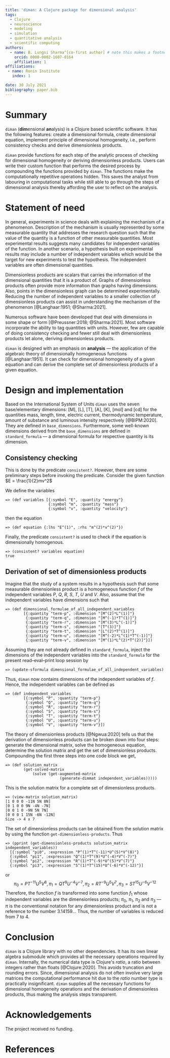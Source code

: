 ```yaml
---
title: 'diman: A Clojure package for dimensional analysis'
tags:
  - Clojure
  - neuroscience
  - modeling
  - simulation
  - quantitative analysis
  - scientific computing
authors:
  - name: B. Lungsi Sharma^[co-first author] # note this makes a footnote saying 'co-first author'
    orcid: 0000-0002-1607-0164
    affiliation: 1
affiliations:
 - name: Ronin Institute
   index: 1

date: 30 July 2021
bibliography: paper.bib
---
```


# Summary

`diman` (**dim**ensional **an**alysis) is a Clojure based scientific software. It has the following features: create a dimensional formula, create dimensional equation, implement principle of dimensional homogeneity, i.e., perform consistency checks and derive dimensionless products.

`diman` provide functions for each step of the analytic process of checking for dimensional homogeneity or deriving dimensionless products. Users can write their custom function that performs the desired process by compounding the functions provided by `diman`. The functions make the computationally repetitive operations hidden. This saves the analyst from labouring in computational tasks while still able to go through the steps of dimensional analysis thereby affording the user to reflect on the analysis.

# Statement of need

In general, experiments in science deals with explaining the mechanism of a phenomenon. Description of the mechanism is usually represented by some measurable quantity that addresses the research question such that the value of the quantity is a function of other measurable quantities. Most experimental results suggests many candidates for independent variables of the function. In another scenario, a hypothesis built on experimental results may include a number of independent variables which would be the target for new experiments to test the hypothesis. The independent variables are often dimensional quantities.

Dimensionless products are scalars that carries the information of the dimensional quantities that it is a product of. Graphs of dimensionless products often provide more information than graphs having dimensions. Also, points in the dimensionless graph can be determined experimentally. Reducing the number of independent variables to a smaller collection of dimensionless products can assist in understanding the mechanism of the phenomenon [@Langhaar:1951; @Sharma:2021].

Numerous software have been developed that deal with dimensions in some shape or form [@Preussner:2018; @Sharma:2021]. Most software incorporate the ability to tag quantities with units. However, few are capable of doing consistency checking and fewer still deal with dimensionless products let alone, deriving dimensionless products.

`diman` is designed with an emphasis on **analysis** &mdash; the  application of the algebraic theory of dimensionally homogeneous functions [@Langhaar:1951]. It can check for dimensional homogeneity of a given equation and can derive the complete set of dimensionless products of a given equation.

# Design and implementation

Based on the International System of Units `diman` uses the seven base/elementary dimensions: [M], [L], [T], [A], [K], [mol] and [cd] for the quantities mass, length, time, electric current, thermodynamic temperature, amount of substance and luminous intensity respectively [@BIPM:2020]. They are defined in `base_dimensions`. Furthermore, some well-known dimensions derived from the `base_dimensions` are defined in `standard_formula` &mdash; a dimensional formula for respective quantity is its dimension.

## Consistency checking

This is done by the predicate `consistent?`. However, there are some preliminary steps before invoking the predicate. Consider the given function $E = \frac{1}{2}mv^2$

We define the variables
```
=> (def variables [{:symbol "E", :quantity "energy"}
                   {:symbol "m", :quantity "mass"}
                   {:symbol "v", :quantity "velocity"}
```
then the equation
```
=> (def equation {:lhs "E^(1)", :rhs "m^(2)*v^(2)"})
```
Finally, the predicate `consistent?` is used to check if the equation is dimensionally homogenous.
```
=> (consistent? variables equation)
true
```

## Derivation of set of dimensionless products

Imagine that the study of a system results in a hypothesis such that some measurable dimensionless product is a homogeneous function $f$ of the independent variables $P$, $Q$, $R$, $S$, $T$, $U$ and $V$. Also, assume that the independent variables have dimensions such that
```
=> (def dimensional_formulae_of_all_independent_variables
        [{:quantity "term-p", :dimension "[M^(2)*L^(1)]"}
         {:quantity "term-q", :dimension "[M^(-1)*T^(1)]"}
         {:quantity "term-r", :dimension "[M^(3)*L^(-1)]"}
         {:quantity "term-s", :dimension "[T^(3)]"}
         {:quantity "term-t", :dimension "[L^(2)*T^(1)]"}
         {:quantity "term-u", :dimension "[M^(-2)*L^(1)*T^(-1)]"}
         {:quantity "term-v", :dimension "[M^(1)*L^(2)*T^(2)]"}]) 
```
Assuming they are not already defined in `standard_formula`, inject the dimensions of the independent variables into the `standard_formula` for the present read–eval–print loop session by
```
=> (update-sformula dimensional_formulae_of_all_independent_variables)
```
Thus, `diman` now contains dimensions of the independent variables of $f$. Hence, the independent variables can be defined as
```
=> (def independent_variables
        [{:symbol "P", :quantity "term-p"}
         {:symbol "Q", :quantity "term-q"}
         {:symbol "R", :quantity "term-r"}
         {:symbol "S", :quantity "term-s"}
         {:symbol "T", :quantity "term-t"}
         {:symbol "U", :quantity "term-u"}
         {:symbol "V", :quantity "term-v"}]) 
```
The theory of dimensionless products [@Ngwua:2020] tells us that the derivation of dimensionless products can be broken down into four steps: generate the dimensional matrix, solve the homogeneous equation, determine the solution matrix and get the set of dimensionless products. Compounding the first three steps into one code block we get,
```
=> (def solution_matrix
        (get-solved-matrix
            (solve (get-augmented-matrix
						(generate-dimmat independent_variables)))))
```
This is the solution matrix for a complete set of dimensionless products.
```
=> (view-matrix solution_matrix)
[1 0 0 0 -11N 5N 8N]
[0 1 0 0 9N -4N -7N]
[0 0 1 0 -9N 5N 7N]
[0 0 0 1 15N -6N -12N]
Size -> 4 x 7
```
The set of dimensionless products can be obtained from the solution matrix by using the function `get-dimensionless-products`. Thus
```
=> (pprint (get-dimensionless-products solution_matrix independent_variables))
  [{:symbol "pi0", :expression "P^(1)*T^(-11)*U^(5)*V^(8)"}
  {:symbol "pi1", :expression "Q^(1)*T^(9)*U^(-4)*V^(-7)"}
  {:symbol "pi2", :expression "R^(1)*T^(-9)*U^(5)*V^(7)"}
  {:symbol "pi3", :expression "S^(1)*T^(15)*U^(-6)*V^(-12)"}]
```
or
$$
\pi_0 = PT^{-11}U^5V^8, \pi_1 = QT^9U^{-4}V^{-7}, \pi_2 = RT^{-9}U^5V^7, \pi_3 = ST^{15}U^{-6}V^{-12}
$$
Therefore, the function $f$ is transformed into some function $f_1$ whose independent variables are the dimensionless products; $\pi_0$, $\pi_1$, $\pi_2$ and $\pi_3$ &mdash; $\pi$ is the conventional notation for any dimensionless product and is not a reference to the number 3.14159... Thus, the number of variables is reduced from 7 to 4.

# Conclusion

`diman` is a Clojure library with no other dependencies. It has its own linear algebra submodule which provides all the necessary operations required by `diman`. Internally, the numerical data type is Clojure's *ratio*, a ratio between integers rather than floats [@Clojure:2020]. This avoids truncation and rounding errors. Since, dimensional analysis do not often involve very large matrices the computational performance hit due to the *ratio* number type is practically insignificant. `diman` supplies all the necessary functions for dimensional homogeneity operations and the derivation of dimensionless products, thus making the analysis steps transparent.


# Acknowledgements

The project received no funding.

# References
